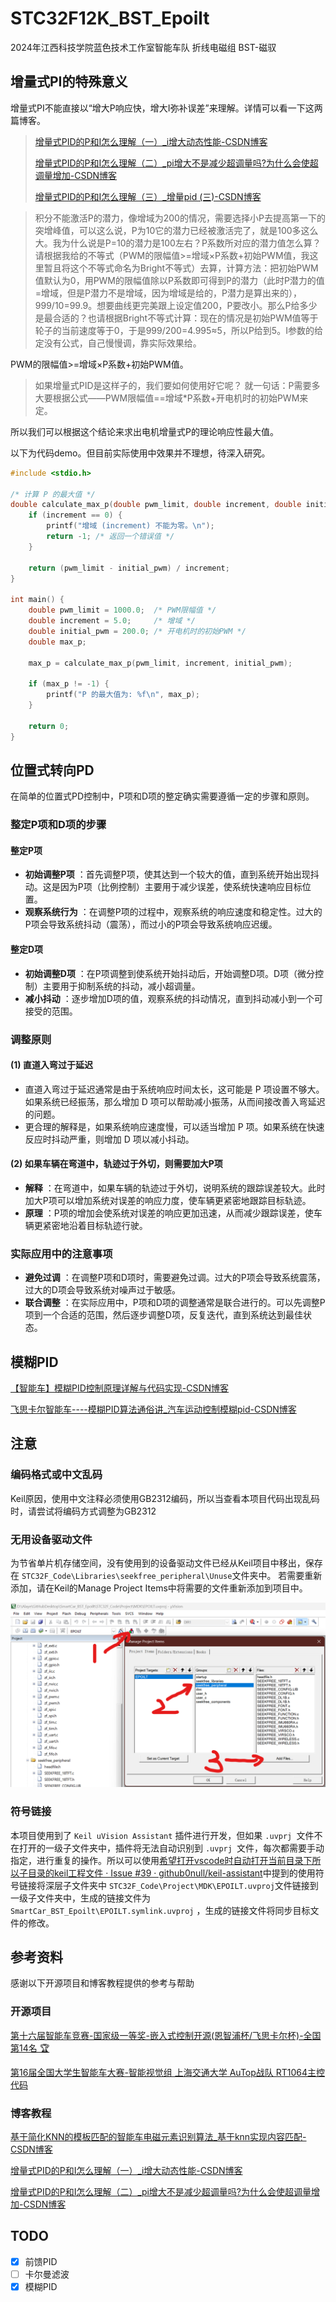 # STC32F12K_BST_Epoilt

2024年江西科技学院蓝色技术工作室智能车队 折线电磁组 BST-磁驭

## 增量式PI的特殊意义

增量式PI不能直接以“增大P响应快，增大I弥补误差”来理解。详情可以看一下这两篇博客。

> [增量式PID的P和I怎么理解（一）_i增大动态性能-CSDN博客](https://blog.csdn.net/fangchenglia/article/details/109518121)
>
> [增量式PID的P和I怎么理解（二）_pi增大不是减少超调量吗?为什么会使超调量增加-CSDN博客](https://blog.csdn.net/fangchenglia/article/details/109534127?spm=1001.2014.3001.5502)
>
> [增量式PID的P和I怎么理解（三）_增量pid (三)-CSDN博客](https://blog.csdn.net/fangchenglia/article/details/109550178?spm=1001.2014.3001.5502)

> 积分不能激活P的潜力，像增域为200的情况，需要选择小P去提高第一下的突增峰值，可以这么说，P为10它的潜力已经被激活完了，就是100多这么大。我为什么说是P=10的潜力是100左右？P系数所对应的潜力值怎么算？请根据我给的不等式（PWM的限幅值>=增域×P系数+初始PWM值，我这里暂且将这个不等式命名为Bright不等式）去算，计算方法：把初始PWM值默认为0，用PWM的限幅值除以P系数即可得到P的潜力（此时P潜力的值=增域，但是P潜力不是增域，因为增域是给的，P潜力是算出来的），999/10=99.9。想要曲线更完美跟上设定值200，P要改小。那么P给多少是最合适的？也请根据Bright不等式计算：现在的情况是初始PWM值等于轮子的当前速度等于0，于是999/200=4.995≈5，所以P给到5。I参数的给定没有公式，自己慢慢调，靠实际效果给。

PWM的限幅值>=增域×P系数+初始PWM值。

> 如果增量式PID是这样子的，我们要如何使用好它呢？
> 就一句话：P需要多大要根据公式——PWM限幅值==增域*P系数+开电机时的初始PWM来定。

所以我们可以根据这个结论来求出电机增量式P的理论响应性最大值。

以下为代码demo。但目前实际使用中效果并不理想，待深入研究。

```c
#include <stdio.h>

/* 计算 P 的最大值 */
double calculate_max_p(double pwm_limit, double increment, double initial_pwm) {
    if (increment == 0) {
        printf("增域 (increment) 不能为零。\n");
        return -1; /* 返回一个错误值 */
    }
  
    return (pwm_limit - initial_pwm) / increment;
}

int main() {
    double pwm_limit = 1000.0;  /* PWM限幅值 */
    double increment = 5.0;     /* 增域 */
    double initial_pwm = 200.0; /* 开电机时的初始PWM */
    double max_p;

    max_p = calculate_max_p(pwm_limit, increment, initial_pwm);
  
    if (max_p != -1) {
        printf("P 的最大值为: %f\n", max_p);
    }
  
    return 0;
}
```

## 位置式转向PD

在简单的位置式PD控制中，P项和D项的整定确实需要遵循一定的步骤和原则。

### 整定P项和D项的步骤

#### 整定P项

* **初始调整P项** ：首先调整P项，使其达到一个较大的值，直到系统开始出现抖动。这是因为P项（比例控制）主要用于减少误差，使系统快速响应目标位置。
* **观察系统行为** ：在调整P项的过程中，观察系统的响应速度和稳定性。过大的P项会导致系统抖动（震荡），而过小的P项会导致系统响应迟缓。

#### 整定D项

* **初始调整D项** ：在P项调整到使系统开始抖动后，开始调整D项。D项（微分控制）主要用于抑制系统的抖动，减小超调量。
* **减小抖动** ：逐步增加D项的值，观察系统的抖动情况，直到抖动减小到一个可接受的范围。

### 调整原则

#### (1) 直道入弯过于延迟

* 直道入弯过于延迟通常是由于系统响应时间太长，这可能是 P 项设置不够大。如果系统已经振荡，那么增加 D 项可以帮助减小振荡，从而间接改善入弯延迟的问题。
* 更合理的解释是，如果系统响应速度慢，可以适当增加 P 项。如果系统在快速反应时抖动严重，则增加 D 项以减小抖动。

#### (2) 如果车辆在弯道中，轨迹过于外切，则需要加大P项

* **解释** ：在弯道中，如果车辆的轨迹过于外切，说明系统的跟踪误差较大。此时加大P项可以增加系统对误差的响应力度，使车辆更紧密地跟踪目标轨迹。
* **原理** ：P项的增加会使系统对误差的响应更加迅速，从而减少跟踪误差，使车辆更紧密地沿着目标轨迹行驶。

### 实际应用中的注意事项

* **避免过调** ：在调整P项和D项时，需要避免过调。过大的P项会导致系统震荡，过大的D项会导致系统对噪声过于敏感。
* **联合调整** ：在实际应用中，P项和D项的调整通常是联合进行的。可以先调整P项到一个合适的范围，然后逐步调整D项，反复迭代，直到系统达到最佳状态。

## 模糊PID

[【智能车】模糊PID控制原理详解与代码实现-CSDN博客](https://blog.csdn.net/weixin_45636061/article/details/124996230)

[飞思卡尔智能车----模糊PID算法通俗讲_汽车运动控制模糊pid-CSDN博客](https://blog.csdn.net/weixin_36340979/article/details/79168052)

## 注意

### 编码格式或中文乱码

Keil原因，使用中文注释必须使用GB2312编码，所以当查看本项目代码出现乱码时，请尝试将编码方式调整为GB2312

### 无用设备驱动文件

为节省单片机存储空间，没有使用到的设备驱动文件已经从Keil项目中移出，保存在 `STC32F_Code\Libraries\seekfree_peripheral\Unuse`文件夹中。
若需要重新添加，请在Keil的Manage Project Items中将需要的文件重新添加到项目中。

![1717048084319](image/README/1717048084319.png)

### 符号链接

本项目使用到了 `Keil uVision Assistant` 插件进行开发，但如果 `.uvprj `文件不在打开的一级子文件夹中，插件将无法自动识别到 `.uvprj `文件，每次都需要手动指定，进行重复的操作。所以可以使用[希望打开vscode时自动打开当前目录下所以子目录的keil工程文件 · Issue #39 · github0null/keil-assistant](https://github.com/github0null/keil-assistant/issues/39)中提到的使用符号链接将深层子文件夹中 `STC32F_Code\Project\MDK\EPOILT.uvproj`文件链接到一级子文件夹中，生成的链接文件为 `SmartCar_BST_Epoilt\EPOILT.symlink.uvproj` ，生成的链接文件将同步目标文件的修改。

## 参考资料

感谢以下开源项目和博客教程提供的参考与帮助

### 开源项目

[第十六届智能车竞赛-国家级一等奖-嵌入式控制开源(恩智浦杯/飞思卡尔杯)-全国第14名 🏆](https://github.com/ittuann/Enterprise_E)

[第16届全国大学生智能车大赛-智能视觉组 上海交通大学 AuTop战队 RT1064主控代码](https://github.com/SJTU-AuTop/RT1064-Code)

### 博客教程

[基于简化KNN的模板匹配的智能车电磁元素识别算法_基于knn实现内容匹配-CSDN博客](https://blog.csdn.net/qq_20545625/article/details/126010928)

[增量式PID的P和I怎么理解（一）_i增大动态性能-CSDN博客](https://blog.csdn.net/fangchenglia/article/details/109518121)

[增量式PID的P和I怎么理解（二）_pi增大不是减少超调量吗?为什么会使超调量增加-CSDN博客](https://blog.csdn.net/fangchenglia/article/details/109534127?spm=1001.2014.3001.5502)

## TODO

* [X] 前馈PID
* [ ] 卡尔曼滤波
* [X] 模糊PID
